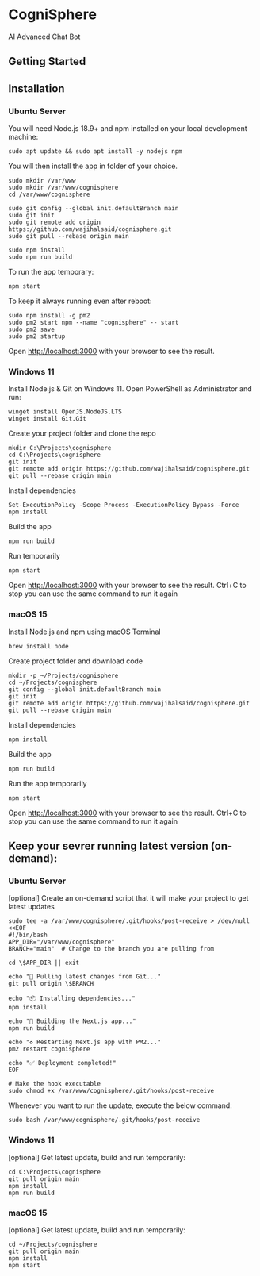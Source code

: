 # CogniSphere
 AI Advanced Chat Bot

## Getting Started

 
## Installation

### **Ubuntu Server**

You will need Node.js 18.9+ and npm installed on your local development machine:

```shell
sudo apt update && sudo apt install -y nodejs npm
```


You will then install the app in folder of your choice.

```shell
sudo mkdir /var/www
sudo mkdir /var/www/cognisphere
cd /var/www/cognisphere

sudo git config --global init.defaultBranch main
sudo git init
sudo git remote add origin https://github.com/wajihalsaid/cognisphere.git
sudo git pull --rebase origin main

sudo npm install
sudo npm run build
```

To run the app temporary:
```shell
npm start
```


To keep it always running even after reboot:

```shell
sudo npm install -g pm2
sudo pm2 start npm --name "cognisphere" -- start
sudo pm2 save
sudo pm2 startup
```

Open [http://localhost:3000](http://localhost:3000) with your browser to see the result.


### **Windows 11**

Install Node.js & Git on Windows 11. Open PowerShell as Administrator and run:
```shell
winget install OpenJS.NodeJS.LTS
winget install Git.Git
```

Create your project folder and clone the repo
```shell
mkdir C:\Projects\cognisphere
cd C:\Projects\cognisphere
git init
git remote add origin https://github.com/wajihalsaid/cognisphere.git
git pull --rebase origin main
```

Install dependencies
```shell
Set-ExecutionPolicy -Scope Process -ExecutionPolicy Bypass -Force
npm install
```

Build the app
```shell
npm run build
```

Run temporarily
```shell
npm start
```
Open [http://localhost:3000](http://localhost:3000) with your browser to see the result.
Ctrl+C to stop
you can use the same command to run it again



### **macOS 15**

Install Node.js and npm using macOS Terminal
```shell
brew install node
```

Create project folder and download code
```shell
mkdir -p ~/Projects/cognisphere
cd ~/Projects/cognisphere
git config --global init.defaultBranch main
git init
git remote add origin https://github.com/wajihalsaid/cognisphere.git
git pull --rebase origin main
```

Install dependencies
```shell
npm install
```

Build the app
```shell
npm run build
```

Run the app temporarily
```shell
npm start
```
Open [http://localhost:3000](http://localhost:3000) with your browser to see the result.
Ctrl+C to stop
you can use the same command to run it again


## Keep your sevrer running latest version (on-demand):

### **Ubuntu Server**

[optional] Create an on-demand script that it will make your project to get latest updates

```shell
sudo tee -a /var/www/cognisphere/.git/hooks/post-receive > /dev/null <<EOF
#!/bin/bash
APP_DIR="/var/www/cognisphere"
BRANCH="main"  # Change to the branch you are pulling from

cd \$APP_DIR || exit

echo "🚀 Pulling latest changes from Git..."
git pull origin \$BRANCH

echo "📦 Installing dependencies..."
npm install

echo "🔨 Building the Next.js app..."
npm run build

echo "♻️ Restarting Next.js app with PM2..."
pm2 restart cognisphere

echo "✅ Deployment completed!"
EOF

# Make the hook executable
sudo chmod +x /var/www/cognisphere/.git/hooks/post-receive
```


Whenever you want to run the update, execute the below command:


```shell
sudo bash /var/www/cognisphere/.git/hooks/post-receive 
```


### **Windows 11**

[optional] Get latest update, build and run temporarily:
```shell
cd C:\Projects\cognisphere
git pull origin main
npm install
npm run build
```


### **macOS 15**

[optional] Get latest update, build and run temporarily:
```shell
cd ~/Projects/cognisphere
git pull origin main
npm install
npm start
```